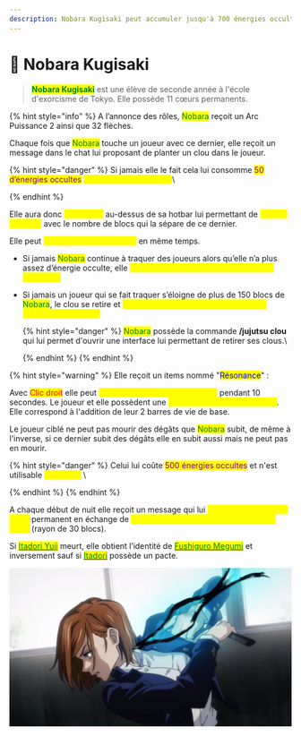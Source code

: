 ```yaml
---
description: Nobara Kugisaki peut accumuler jusqu'à 700 énergies occultes.
---
```


# 🧶 Nobara Kugisaki

> <mark style="color:green;">**Nobara Kugisaki**</mark> est une élève de seconde année à l'école d'exorcisme de Tokyo. Elle possède 11 cœurs permanents.&#x20;

{% hint style="info" %}
A l’annonce des rôles, <mark style="color:green;">Nobara</mark> reçoit un Arc Puissance 2 ainsi que 32 flèches.&#x20;

Chaque fois que <mark style="color:green;">Nobara</mark> touche un joueur avec ce dernier, elle reçoit un message dans le chat lui proposant de planter un clou dans le joueur.&#x20;



{% hint style="danger" %}
Si jamais elle le fait cela lui consomme <mark style="color:purple;">50 d’énergies occultes</mark> <mark style="color:yellow;">toutes les 30 secondes.</mark>\

{% endhint %}

Elle aura donc <mark style="color:yellow;">une flèche</mark> au-dessus de sa hotbar lui permettant de <mark style="color:yellow;">traquer le joueur</mark> avec le nombre de blocs qui la sépare de ce dernier.&#x20;

Elle peut <mark style="color:yellow;">maximum planter 3 clous</mark> en même temps.&#x20;

* Si jamais <mark style="color:green;">Nobara</mark> continue à traquer des joueurs alors qu’elle n’a plus assez d’énergie occulte, elle <mark style="color:yellow;">perdra 2 cœurs par clous toutes les 30 secondes.</mark>&#x20;
*   Si jamais un joueur qui se fait traquer s’éloigne de plus de 150 blocs de <mark style="color:green;">Nobara</mark>, le clou se retire et <mark style="color:yellow;">enlève 2 cœurs permanents pendant 5 minutes aux joueurs.</mark>



    {% hint style="danger" %}
    <mark style="color:green;">Nobara</mark> possède la commande **/jujutsu clou** qui lui permet d'ouvrir une interface lui permettant de retirer ses clous.\

    {% endhint %}
{% endhint %}

{% hint style="warning" %}
Elle reçoit un items nommé "<mark style="color:blue;">Résonance</mark>" :

Avec <mark style="color:red;">Clic droit</mark> elle peut <mark style="color:yellow;">lier sa vie à celle du joueur ciblé</mark> pendant 10 secondes. Le joueur et elle possèdent une <mark style="color:yellow;">barre de 20 cœurs commune</mark>. Elle correspond à l'addition de leur 2 barres de vie de base.

&#x20;Le joueur ciblé ne peut pas mourir des dégâts que <mark style="color:green;">Nobara</mark> subit, de même à l'inverse, si ce dernier subit des dégâts elle en subit aussi mais ne peut pas en mourir.&#x20;



{% hint style="danger" %}
Celui lui coûte <mark style="color:purple;">500 énergies occultes</mark> et n'est utilisable <mark style="color:yellow;">que 3fois.</mark> \

{% endhint %}
{% endhint %}

A chaque début de nuit elle reçoit un message qui lui <mark style="color:yellow;">propose de sacrifier 1 cœur</mark> permanent en échange de <mark style="color:yellow;">savoir s’il y a des fléaux ou non proche d'elle</mark> (rayon de 30 blocs).&#x20;

Si [<mark style="color:green;">Itadori Yuji</mark>](itadori-yuji.md) meurt, elle obtient l’identité de [<mark style="color:green;">Fushiguro Megumi</mark>](megumi-fushiguro.md) et inversement sauf si [<mark style="color:green;">Itadori</mark>](itadori-yuji.md) possède un pacte.

![](../../../.gitbook/assets/E44yzJnXwAMp8wz.jpg)

